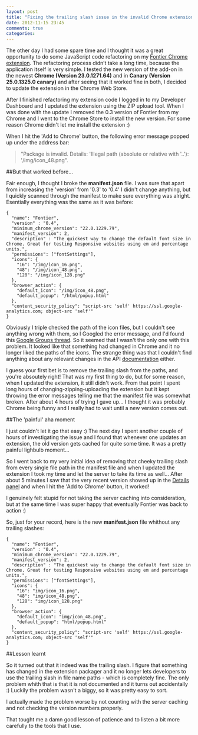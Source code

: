 ```yaml
---
layout: post
title: "Fixing the trailing slash issue in the invalid Chrome extension manifest file"
date: 2012-11-15 23:45
comments: true
categories: 
---
```

The other day I had some spare time and I thought it was a great opportunity to do some JavaScript code refactoring on my [Fontier Chrome extension](https://chrome.google.com/webstore/detail/fontier/dkbamaalakfhckcidgiigdinhcncaeae). The refactoring process didn’t take a long time, because the application itself is very simple. I tested the new version of the add-on in the newest **Chrome (Version 23.0.1271.64)** and in **Canary (Version 25.0.1325.0 canary)** and after seeing that it worked fine in both, I decided to update the extension in the Chrome Web Store.

After I finished refactoring my extension code I logged in to my Developer Dashboard and I updated the extension using the ZIP upload tool. When I was done with the update I removed the 0.3 version of Fontier from my Chrome and I went to the Chrome Store to install the new version. For some reason Chrome didn't let me install the extension :)

When I hit the 'Add to Chrome' button, the following error message popped up under the address bar:

>"Package is invalid. Details: 'Illegal path (absolute or relative with '..'): '/img/icon_48.png".

##But that worked before...

Fair enough, I thought I broke the **manifest.json** file. I was sure that apart from increasing the 'version' from '0.3' to '0.4' I didn't change anything, but I quickly scanned through the manifest to make sure everything was alright. Esentially everything was the same as it was before:

	{
	  "name": "Fontier",
	  "version" : "0.4",
	  "minimum_chrome_version": "22.0.1229.79",
	  "manifest_version": 2,
	  "description" : "The quickest way to change the default font size in Chrome. Great for testing Responsive websites using em and percentage units.",
	  "permissions": ["fontSettings"],
	  "icons": {
	    "16": "/img/icon_16.png",
	    "48": "/img/icon_48.png",
	    "128": "/img/icon_128.png"
	  },
	  "browser_action": {
	    "default_icon": "/img/icon_48.png",
	    "default_popup": "/html/popup.html"
	  },
	  "content_security_policy": "script-src 'self' https://ssl.google-analytics.com; object-src 'self'"
	}
	
Obviously I triple checked the path of the icon files, but I couldn't see anything wrong with them, so I Googled the error message, and I'd found this [Google Groups thread](https://groups.google.com/a/chromium.org/forum/?fromgroups=#!topic/chromium-extensions/4BSWseDPjZM). So it seemed that I wasn't the only one with this problem. It looked like that something had changed in Chrome and it no longer liked the paths of the icons. The strange thing was that I couldn't find anything about any relevant changes in the API [documentation](http://developer.chrome.com/extensions/manifest.html#icons) either.

I guess your first bet is to remove the trailing slash from the paths, and you're absoutely right! That was my first thing to do, but for some reason, when I updated the extension, it still didn't work. From that point I spent long hours of changing-zipping-uploading the extension but it kept throwing the error messages telling me that the manifest file was somewhat broken. After about 4 hours of trying I gave up… I thought it was probably Chrome being funny and I really had to wait until a new version comes out.

##The 'painful' aha moment

I just couldn't let it go that easy :) The next day I spent another couple of hours of investigating the issue and I found that whenever one updates an extension, the old version gets cached for quite some time. It was a pretty painful lighbulb moment…

So I went back to my very initial idea of removing that cheeky trailing slash from every single file path in the manifest file and when I updated the extension I took my time and let the server to take its time as well… After about 5 minutes I saw that the very recent version showed up in the [Details panel](https://chrome.google.com/webstore/detail/fontier/dkbamaalakfhckcidgiigdinhcncaeae/details) and when I hit the 'Add to Chrome' button, it worked!

I genuinely felt stupid for not taking the server caching into consideration, but at the same time I was super happy that eventually Fontier was back to action :)

So, just for your record, here is the new **manifest.json** file whithout any trailing slashes:

	{
	  "name": "Fontier",
	  "version" : "0.4",
	  "minimum_chrome_version": "22.0.1229.79",
	  "manifest_version": 2,
	  "description" : "The quickest way to change the default font size in Chrome. Great for testing Responsive websites using em and percentage units.",
	  "permissions": ["fontSettings"],
	  "icons": {
	    "16": "img/icon_16.png",
	    "48": "img/icon_48.png",
	    "128": "img/icon_128.png"
	  },
	  "browser_action": {
	    "default_icon": "img/icon_48.png",
	    "default_popup": "html/popup.html"
	  },
	  "content_security_policy": "script-src 'self' https://ssl.google-analytics.com; object-src 'self'"
	}
	

##Lesson learnt

So it turned out that it indeed was the trailing slash. I figure that something has changed in the extension packager and it no longer lets developers to use the trailing slash in file name paths - which is completely fine. The only problem whith that is that it is not documented and it turns out accidentally :) Luckily the problem wasn't a biggy, so it was pretty easy to sort.

I actually made the problem worse by not counting with the server caching and not checking the version numbers properly.

That tought me a damn good lesson of patience and to listen a bit more carefully to the tools that I use.